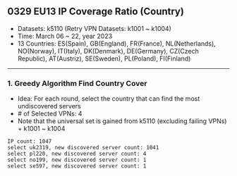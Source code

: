 ## 0329 EU13 IP Coverage Ratio (Country)
- Datasets: k5110 (Retry VPN Datasets: k1001 ~ k1004)
- Time: March 06 ~ 22, year 2023
- 13 Countries: ES(Spain), GB(England), FR(France), NL(Netherlands), NO(Norway), IT(Italy), DK(Denmark), DE(Germany), CZ(Czech Republic), 
AT(Austriz), SE(Sweden), PL(Poland), FI(Finland)
---

### 1. Greedy Algorithm Find Country Cover
- Idea: For each round, select the country that can find the most undiscovered servers
- \# of Selected VPNs: 4
- Note that the universal set is gained from k5110 (excluding failing VPNs) + k1001 ~ k1004

```
IP count: 1047
select uk2319, new discovered server count: 1041
select pl220, new discovered server count: 4
select no199, new discovered server count: 1
select se597, new discovered server count: 1
```
